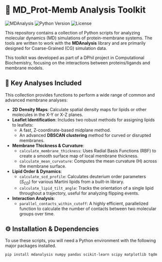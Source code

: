 # 🧬 MD_Prot-Memb Analysis Toolkit

![MDAnalysis](https://img.shields.io/badge/Powered%20by-MDAnalysis-orange.svg)
![Python Version](https://img.shields.io/badge/Python-3.9+-blue.svg)
![License](https://img.shields.io/badge/License-MIT-green.svg)

This repository contains a collection of Python scripts for analyzing molecular dynamics (MD) simulations of protein-membrane systems. The tools are written to work with the **MDAnalysis** library and are primarily designed for Coarse-Grained (CG) simulation data.

This toolkit was developed as part of a DPhil project in Computational Biochemistry, focusing on the interactions between proteins/ligands and membrane models.

## 🔬 Key Analyses Included

This collection provides functions to perform a wide range of common and advanced membrane analyses:

* **2D Density Maps**: Calculate spatial density maps for lipids or other molecules in the X-Y or X-Z planes.
* **Leaflet Identification**: Includes two robust methods for assigning lipids to leaflets:
    * A fast, Z-coordinate-based midplane method.
    * An advanced **DBSCAN clustering** method for curved or disrupted membranes.
* **Membrane Thickness & Curvature**:
    * `calculate_membrane_thickness`: Uses Radial Basis Functions (RBF) to create a smooth surface map of local membrane thickness.
    * `calculate_mean_curvature`: Computes the mean curvature (H) across the membrane surface.
* **Lipid Order & Dynamics**:
    * `calculate_scd_profile`: Calculates deuterium order parameters ($S_{CD}$) for various Martini lipids from a built-in library.
    * `calculate_lipid_tilt_angle`: Tracks the orientation of a single lipid throughout a trajectory, useful for analyzing flipping events.
* **Interaction Analysis**:
    * `parallel_contacts_within_cutoff`: A highly efficient, parallelized function to calculate the number of contacts between two molecular groups over time.

## ⚙️ Installation & Dependencies

To use these scripts, you will need a Python environment with the following major packages installed.

```bash
pip install mdanalysis numpy pandas scikit-learn scipy matplotlib tqdm

